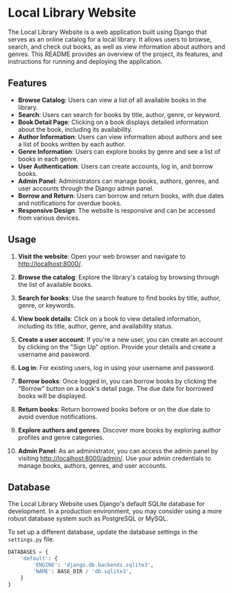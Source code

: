 # Local Library Website

The Local Library Website is a web application built using Django that serves as an online catalog for a local library. It allows users to browse, search, and check out books, as well as view information about authors and genres. This README provides an overview of the project, its features, and instructions for running and deploying the application.

## Features

- **Browse Catalog**: Users can view a list of all available books in the library.
- **Search**: Users can search for books by title, author, genre, or keyword.
- **Book Detail Page**: Clicking on a book displays detailed information about the book, including its availability.
- **Author Information**: Users can view information about authors and see a list of books written by each author.
- **Genre Information**: Users can explore books by genre and see a list of books in each genre.
- **User Authentication**: Users can create accounts, log in, and borrow books.
- **Admin Panel**: Administrators can manage books, authors, genres, and user accounts through the Django admin panel.
- **Borrow and Return**: Users can borrow and return books, with due dates and notifications for overdue books.
- **Responsive Design**: The website is responsive and can be accessed from various devices.


## Usage

1. **Visit the website**: Open your web browser and navigate to [http://localhost:8000/](http://localhost:8000/).

2. **Browse the catalog**: Explore the library's catalog by browsing through the list of available books.

3. **Search for books**: Use the search feature to find books by title, author, genre, or keywords.

4. **View book details**: Click on a book to view detailed information, including its title, author, genre, and availability status.

5. **Create a user account**: If you're a new user, you can create an account by clicking on the "Sign Up" option. Provide your details and create a username and password.

6. **Log in**: For existing users, log in using your username and password.

7. **Borrow books**: Once logged in, you can borrow books by clicking the "Borrow" button on a book's detail page. The due date for borrowed books will be displayed.

8. **Return books**: Return borrowed books before or on the due date to avoid overdue notifications.

9. **Explore authors and genres**: Discover more books by exploring author profiles and genre categories.

10. **Admin Panel**: As an administrator, you can access the admin panel by visiting [http://localhost:8000/admin/](http://localhost:8000/admin/). Use your admin credentials to manage books, authors, genres, and user accounts.

## Database

The Local Library Website uses Django's default SQLite database for development. In a production environment, you may consider using a more robust database system such as PostgreSQL or MySQL.

To set up a different database, update the database settings in the `settings.py` file.

```python
DATABASES = {
    'default': {
        'ENGINE': 'django.db.backends.sqlite3',
        'NAME': BASE_DIR / 'db.sqlite3',
    }
}